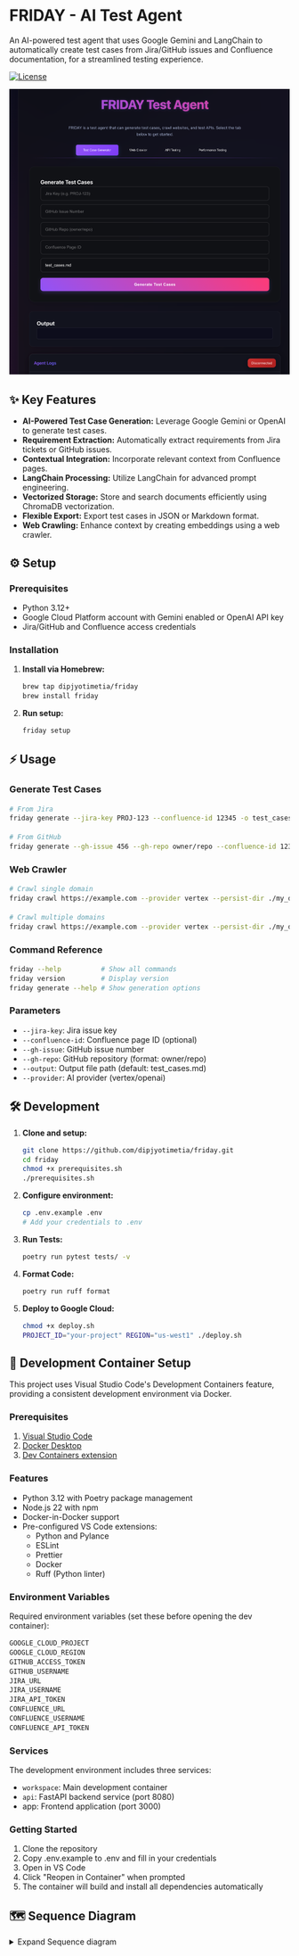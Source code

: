 # FRIDAY - AI Test Agent

An AI-powered test agent that uses Google Gemini and LangChain to automatically create test cases from Jira/GitHub issues and Confluence documentation, for a streamlined testing experience.

[![License](https://img.shields.io/badge/license-MIT-orange.svg)](https://opensource.org/licenses/MIT)

<p align="center">
  <img src="docs/images/friday.png" alt="Friday Logo" width="700">
</p>

## ✨ Key Features

-   **AI-Powered Test Case Generation:** Leverage Google Gemini or OpenAI to generate test cases.
-   **Requirement Extraction:** Automatically extract requirements from Jira tickets or GitHub issues.
-   **Contextual Integration:** Incorporate relevant context from Confluence pages.
-   **LangChain Processing:** Utilize LangChain for advanced prompt engineering.
-   **Vectorized Storage:** Store and search documents efficiently using ChromaDB vectorization.
-   **Flexible Export:** Export test cases in JSON or Markdown format.
-   **Web Crawling:** Enhance context by creating embeddings using a web crawler.

## ⚙️ Setup

### Prerequisites

-   Python 3.12+
-   Google Cloud Platform account with Gemini enabled or OpenAI API key
-   Jira/GitHub and Confluence access credentials

### Installation

1.  **Install via Homebrew:**

    ```bash
    brew tap dipjyotimetia/friday
    brew install friday
    ```

2.  **Run setup:**

    ```bash
    friday setup
    ```

## ⚡️ Usage

### Generate Test Cases

```bash
# From Jira
friday generate --jira-key PROJ-123 --confluence-id 12345 -o test_cases.md

# From GitHub
friday generate --gh-issue 456 --gh-repo owner/repo --confluence-id 12345 -o test_cases.md
```

### Web Crawler

```bash
# Crawl single domain
friday crawl https://example.com --provider vertex --persist-dir ./my_data/chroma --max-pages 5

# Crawl multiple domains
friday crawl https://example.com --provider vertex --persist-dir ./my_data/chroma --max-pages 10 --same-domain false
```

### Command Reference

```bash
friday --help          # Show all commands
friday version         # Display version
friday generate --help # Show generation options
```

### Parameters

-   `--jira-key`: Jira issue key
-   `--confluence-id`: Confluence page ID (optional)
-   `--gh-issue`: GitHub issue number
-   `--gh-repo`: GitHub repository (format: owner/repo)
-   `--output`: Output file path (default: test_cases.md)
-   `--provider`: AI provider (vertex/openai)

## 🛠️ Development

1.  **Clone and setup:**

    ```bash
    git clone https://github.com/dipjyotimetia/friday.git
    cd friday
    chmod +x prerequisites.sh
    ./prerequisites.sh
    ```

2.  **Configure environment:**

    ```bash
    cp .env.example .env
    # Add your credentials to .env
    ```

3.  **Run Tests:**

    ```bash
    poetry run pytest tests/ -v
    ```

4.  **Format Code:**

    ```bash
    poetry run ruff format
    ```

5.  **Deploy to Google Cloud:**

    ```bash
    chmod +x deploy.sh
    PROJECT_ID="your-project" REGION="us-west1" ./deploy.sh
    ```

## 🐳 Development Container Setup

This project uses Visual Studio Code's Development Containers feature, providing a consistent development environment via Docker.

### Prerequisites

1.  [Visual Studio Code](https://code.visualstudio.com/)
2.  [Docker Desktop](https://www.docker.com/products/docker-desktop)
3.  [Dev Containers extension](https://marketplace.visualstudio.com/items?itemName=ms-vscode-remote.remote-containers)

### Features

-   Python 3.12 with Poetry package management
-   Node.js 22 with npm
-   Docker-in-Docker support
-   Pre-configured VS Code extensions:
    -   Python and Pylance
    -   ESLint
    -   Prettier
    -   Docker
    -   Ruff (Python linter)

### Environment Variables

Required environment variables (set these before opening the dev container):

```sh
GOOGLE_CLOUD_PROJECT
GOOGLE_CLOUD_REGION
GITHUB_ACCESS_TOKEN
GITHUB_USERNAME
JIRA_URL
JIRA_USERNAME
JIRA_API_TOKEN
CONFLUENCE_URL
CONFLUENCE_USERNAME
CONFLUENCE_API_TOKEN
```

### Services

The development environment includes three services:

-   `workspace`: Main development container
-   `api`: FastAPI backend service (port 8080)
-   app: Frontend application (port 3000)

### Getting Started

1.  Clone the repository
2.  Copy .env.example to .env and fill in your credentials
3.  Open in VS Code
4.  Click "Reopen in Container" when prompted
5.  The container will build and install all dependencies automatically

## 🗺️ Sequence Diagram

<details>
<summary>Expand Sequence diagram</summary>

```mermaid
%%{init: {
    'theme': 'base',
    'themeVariables': {
        'primaryColor': '#1a1a1a',
        'primaryTextColor': '#fff',
        'primaryBorderColor': '#4285f4',
        'lineColor': '#4285f4',
        'secondaryColor': '#2d2d2d',
        'tertiaryColor': '#2d2d2d',
        'actorBkg': '#4285f4',
        'actorTextColor': '#fff',
        'actorLineColor': '#4285f4',
        'signalColor': '#6c757d',
        'signalTextColor': '#fff',
        'labelBoxBkgColor': '#2d2d2d',
        'labelBoxBorderColor': '#4285f4',
        'labelTextColor': '#fff',
        'loopTextColor': '#fff',
        'noteBorderColor': '#43a047',
        'noteBkgColor': '#43a047',
        'noteTextColor': '#fff',
        'activationBorderColor': '#4285f4',
        'activationBkgColor': '#2d2d2d',
        'sequenceNumberColor': '#fff'
    }
}}%%

sequenceDiagram
    box rgba(66, 133, 244, 0.1) External Components
    participant User
    end
    
    box rgba(66, 133, 244, 0.1) Core System
    participant Main
    participant IssueConnector
    participant JiraConnector
    participant GitHubConnector
    participant ConfluenceConnector
    participant TestCaseGenerator
    participant PromptBuilder
    end

    Note over User,PromptBuilder: Test Case Generation Flow

    User->>+Main: Run main.py with issue-key/number<br/>and confluence-id
    
    alt Jira Issue
        rect rgba(67, 160, 71, 0.1)
            Main->>+IssueConnector: Get issue details
            IssueConnector->>+JiraConnector: Fetch Jira issue
            JiraConnector-->>-IssueConnector: Return issue details
            IssueConnector-->>-Main: Return issue details
            Main->>+IssueConnector: Extract acceptance criteria
            IssueConnector->>JiraConnector: Extract from Jira
            JiraConnector-->>IssueConnector: Return criteria
            IssueConnector-->>-Main: Return acceptance criteria
        end
    else GitHub Issue
        rect rgba(67, 160, 71, 0.1)
            Main->>+IssueConnector: Get issue details
            IssueConnector->>+GitHubConnector: Fetch GitHub issue
            GitHubConnector-->>-IssueConnector: Return issue details
            IssueConnector-->>-Main: Return issue details
            Main->>+IssueConnector: Extract acceptance criteria
            IssueConnector->>GitHubConnector: Extract from GitHub
            GitHubConnector-->>IssueConnector: Return criteria
            IssueConnector-->>-Main: Return acceptance criteria
        end
    end
    
    rect rgba(255, 152, 0, 0.1)
        Main->>+ConfluenceConnector: Fetch Confluence<br/>page content
        ConfluenceConnector-->>-Main: Return page content
    end
    
    rect rgba(66, 133, 244, 0.1)
        Main->>+PromptBuilder: Build prompt with details
        PromptBuilder-->>-Main: Return prompt
        Main->>+TestCaseGenerator: Generate test cases
        TestCaseGenerator-->>-Main: Return test cases
    end
    
    Main->>-User: Save test cases to<br/>output file

    Note over User,PromptBuilder: Process Complete
```

</details>